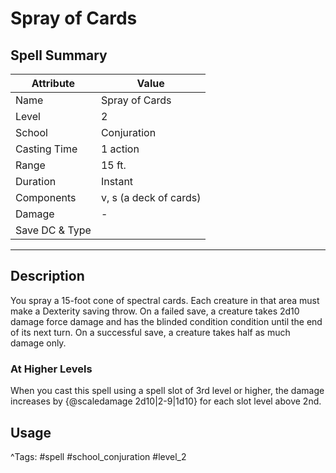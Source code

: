 # Spray of Cards

## Spell Summary

| Attribute        | Value                  |
|------------------|------------------------|
| Name             | Spray of Cards                 |
| Level            | 2                |
| School           | Conjuration          |
| Casting Time     | 1 action              |
| Range            | 15 ft.            |
| Duration         | Instant             |
| Components       | v, s (a deck of cards)             |
| Damage           | -               |
| Save DC & Type   |              |

---

## Description

You spray a 15-foot cone of spectral cards. Each creature in that area must make a Dexterity saving throw. On a failed save, a creature takes 2d10 damage force damage and has the blinded condition condition until the end of its next turn. On a successful save, a creature takes half as much damage only.

### At Higher Levels
When you cast this spell using a spell slot of 3rd level or higher, the damage increases by {@scaledamage 2d10|2-9|1d10} for each slot level above 2nd.

## Usage


^Tags: #spell #school_conjuration #level_2